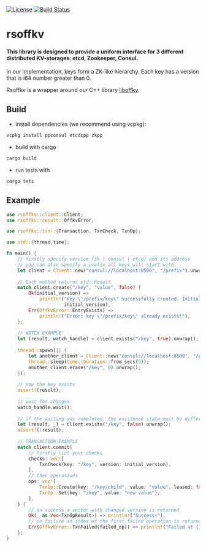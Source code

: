 [![License](https://img.shields.io/badge/license-MIT%2FApache--2.0-blue.svg)](https://opensource.org/licenses/Apache-2.0)
[![Build Status](https://travis-ci.org/dimak24/liboffkv-rust.svg?branch=master)](https://travis-ci.org/dimak24/liboffkv-rust)

# rsoffkv

#### This library is designed to provide a uniform interface for 3 different distributed KV-storages: etcd, Zookeeper, Consul.

In our implementation, keys form a ZK-like hierarchy.
Each key has a version that is i64 number greater than 0.

Rsoffkv is a wrapper around _our_ C++ library [liboffkv](https://github.com/offscale/liboffkv).


## Build
* install dependencies (we recommend using vcpkg):
```bash
vcpkg install ppconsul etcdcpp zkpp
```
* build with cargo
```bash
cargo build
```
* run tests with
```bash
cargo tets
```


## Example
```rust
use rsoffkv::client::Client;
use rsoffkv::result::OffkvError;

use rsoffkv::txn::{Transaction, TxnCheck, TxnOp};

use std::{thread,time};

fn main() {
    // firstly specify service (zk | consul | etcd) and its address
    // you can also specify a prefix all keys will start with
    let client = Client::new("consul://localhost:8500", "/prefix").unwrap();
    
    // Each method returns std::Result
    match client.create("/key", "value", false) {
        Ok(initial_version) => 
            println!("Key \"/prefix/key\" successfully created. Initial version: {}",
                     initial_version),
        Err(OffkvError::EntryExists) =>
            println!("Error: key \"/prefix/key\" already exists!"),
    };
    
    // WATCH EXAMPLE
    let (result, watch_handle) = client.exists("/key", true).unwrap();
    
    thread::spawn(|| {
        let another_client = Client::new("consul://localhost:8500", "/prefix", false).unwrap();
        thread::sleep(time::Duration::from_secs(5));
        another_client.erase("/key", 0).unwrap();
    });
    
    // now the key exists
    assert!(result);
    
    // wait for changes
    watch_handle.wait();
    
    // if the waiting was completed, the existence state must be different
    let (result, _) = client.exists("/key", false).unwrap();
    assert!(!result);
    
    // TRANSACTION EXAMPLE
    match client.commit(
        // firstly list your checks
        checks: vec![
            TxnCheck{key: "/key", version: initial_version},
        ],
        // then operations
        ops: vec![
            TxnOp::Create{key: "/key/child", value: "value", leased: false},
            TxnOp::Set{key: "/key", value: "new value"},
        ],
    ) {
        // on success a vector with changed version is returned
        Ok(_ as Vec<TxnOpResult>) => println!("Success!"),
        // on failure an index of the first failed operation is returned
        Err(OffkvError::TxnFailed(failed_op)) => println!("Failed at {}", failed_op),
    };
}
```
